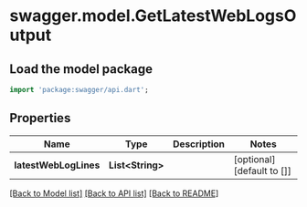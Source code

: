 # swagger.model.GetLatestWebLogsOutput

## Load the model package
```dart
import 'package:swagger/api.dart';
```

## Properties
Name | Type | Description | Notes
------------ | ------------- | ------------- | -------------
**latestWebLogLines** | **List&lt;String&gt;** |  | [optional] [default to []]

[[Back to Model list]](../README.md#documentation-for-models) [[Back to API list]](../README.md#documentation-for-api-endpoints) [[Back to README]](../README.md)


